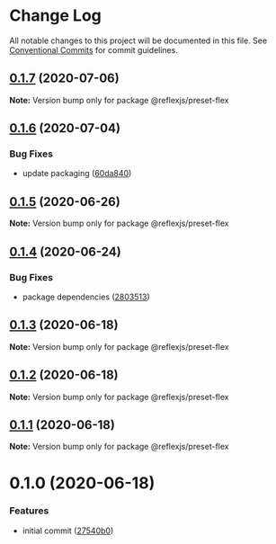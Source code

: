 # Change Log

All notable changes to this project will be documented in this file.
See [Conventional Commits](https://conventionalcommits.org) for commit guidelines.

## [0.1.7](https://github.com/reflexjs/reflex/compare/@reflexjs/preset-flex@0.1.6...@reflexjs/preset-flex@0.1.7) (2020-07-06)

**Note:** Version bump only for package @reflexjs/preset-flex





## [0.1.6](https://github.com/reflexjs/reflex/compare/@reflexjs/preset-flex@0.1.5...@reflexjs/preset-flex@0.1.6) (2020-07-04)


### Bug Fixes

* update packaging ([60da840](https://github.com/reflexjs/reflex/commit/60da84066db689ffd9732bcb1a91438458d131b8))





## [0.1.5](https://github.com/reflexjs/reflex/compare/@reflexjs/preset-flex@0.1.4...@reflexjs/preset-flex@0.1.5) (2020-06-26)

**Note:** Version bump only for package @reflexjs/preset-flex





## [0.1.4](https://github.com/reflexjs/reflex/compare/@reflexjs/preset-flex@0.1.3...@reflexjs/preset-flex@0.1.4) (2020-06-24)


### Bug Fixes

* package dependencies ([2803513](https://github.com/reflexjs/reflex/commit/2803513c7587882e7de615afd47bc85a75b1e8a6))





## [0.1.3](https://github.com/reflexjs/reflex/compare/@reflexjs/preset-flex@0.1.2...@reflexjs/preset-flex@0.1.3) (2020-06-18)

**Note:** Version bump only for package @reflexjs/preset-flex





## [0.1.2](https://github.com/reflexjs/reflex/compare/@reflexjs/preset-flex@0.1.1...@reflexjs/preset-flex@0.1.2) (2020-06-18)

**Note:** Version bump only for package @reflexjs/preset-flex





## [0.1.1](https://github.com/reflexjs/reflex/compare/@reflexjs/preset-flex@0.1.0...@reflexjs/preset-flex@0.1.1) (2020-06-18)

**Note:** Version bump only for package @reflexjs/preset-flex





# 0.1.0 (2020-06-18)


### Features

* initial commit ([27540b0](https://github.com/reflexjs/reflex/commit/27540b022a849212a21894b05df928e5e6b19456))
